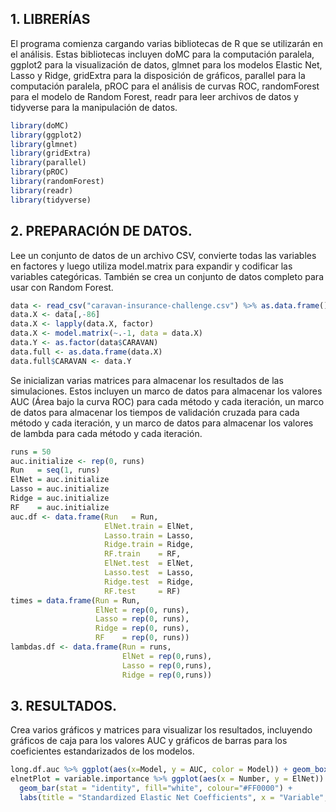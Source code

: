 ## 1. LIBRERÍAS

El programa comienza cargando varias bibliotecas de R que se utilizarán en el análisis. Estas bibliotecas incluyen doMC para la computación paralela, ggplot2 para la visualización de datos, glmnet para los modelos Elastic Net, Lasso y Ridge, gridExtra para la disposición de gráficos, parallel para la computación paralela, pROC para el análisis de curvas ROC, randomForest para el modelo de Random Forest, readr para leer archivos de datos y tidyverse para la manipulación de datos.

```R
library(doMC)
library(ggplot2)
library(glmnet)
library(gridExtra)
library(parallel)
library(pROC)
library(randomForest)
library(readr)
library(tidyverse)
```
## 2. PREPARACIÓN DE DATOS. 

Lee un conjunto de datos de un archivo CSV, convierte todas las variables en factores y luego utiliza model.matrix para expandir y codificar las variables categóricas. También se crea un conjunto de datos completo para usar con Random Forest.
```R
data <- read_csv("caravan-insurance-challenge.csv") %>% as.data.frame()
data.X <- data[,-86] 
data.X <- lapply(data.X, factor)
data.X <- model.matrix(~.-1, data = data.X) 
data.Y <- as.factor(data$CARAVAN)
data.full <- as.data.frame(data.X)
data.full$CARAVAN <- data.Y
```

Se inicializan varias matrices para almacenar los resultados de las simulaciones. Estos incluyen un marco de datos para almacenar los valores AUC (Área bajo la curva ROC) para cada método y cada iteración, un marco de datos para almacenar los tiempos de validación cruzada para cada método y cada iteración, y un marco de datos para almacenar los valores de lambda para cada método y cada iteración.

```R
runs = 50  
auc.initialize <- rep(0, runs)
Run   = seq(1, runs)
ElNet = auc.initialize
Lasso = auc.initialize
Ridge = auc.initialize
RF    = auc.initialize
auc.df <- data.frame(Run   = Run,
                     ElNet.train = ElNet,
                     Lasso.train = Lasso,
                     Ridge.train = Ridge,
                     RF.train    = RF,
                     ElNet.test  = ElNet,
                     Lasso.test  = Lasso,
                     Ridge.test  = Ridge,
                     RF.test     = RF)
times = data.frame(Run = Run, 
                   ElNet = rep(0, runs), 
                   Lasso = rep(0, runs), 
                   Ridge = rep(0, runs),
                   RF    = rep(0, runs))
lambdas.df <- data.frame(Run = runs, 
                         ElNet = rep(0,runs),
                         Lasso = rep(0,runs),
                         Ridge = rep(0,runs))
```

## 3. RESULTADOS. 

Crea varios gráficos y matrices para visualizar los resultados, incluyendo gráficos de caja para los valores AUC y gráficos de barras para los coeficientes estandarizados de los modelos.

```R
long.df.auc %>% ggplot(aes(x=Model, y = AUC, color = Model)) + geom_boxplot() + facet_wrap(~Sample)
elnetPlot = variable.importance %>% ggplot(aes(x = Number, y = ElNet)) +
  geom_bar(stat = "identity", fill="white", colour="#FF0000") +
  labs(title = "Standardized Elastic Net Coefficients", x = "Variable", y = "Coefficient") + theme(axis.title.x=element_blank(), axis.text.x=element_blank(),axis.ticks.x=element_blank())
```
